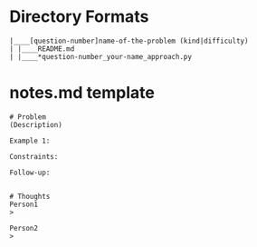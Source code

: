 # Directory Formats
```
|____[question-number]name-of-the-problem (kind|difficulty)
| |____README.md
| |____*question-number_your-name_approach.py
```

# notes.md template
```
# Problem
(Description)

Example 1:

Constraints:

Follow-up: 


# Thoughts
Person1
> 

Person2
> 

```